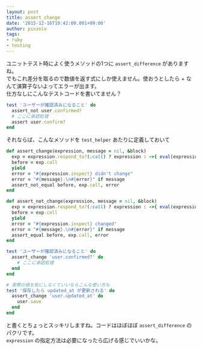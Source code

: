 ```yaml
---
layout: post
title: assert_change
date: '2015-12-16T10:42:00.001+09:00'
author: pinzolo
tags:
- ruby
- testing
---
```


ユニットテスト時によく使うメソッドの1つに `assert_difference` がありますね。  
でもこれ差分を取るので数値を返す式にしか使えません。使おうとしたら + なんて演算子ないよってエラーが出ます。  
仕方なしにこんなテストコードを書いてません？ 

```ruby
test 'ユーザーが確認済みになること' do
  assert_not user.confirmed?
  # ここに承認処理
  assert user.confirm?
end
```

それならば、こんなメソッドを `test_helper` あたりに定義しておいて

```ruby
def assert_change(expression, message = nil, &block)
  exp = expression.respond_to?(:call) ? expression : ->{ eval(expression, block.binding) }
  before = exp.call
  yield
  error = "#{expression.inspect} didn't change"
  error = "#{message}.\n#{error}" if message
  assert_not_equal before, exp.call, error
end

def assert_not_change(expression, message = nil, &block)
  exp = expression.respond_to?(:call) ? expression : ->{ eval(expression, block.binding) }
  before = exp.call
  yield
  error = "#{expression.inspect} changed"
  error = "#{message}.\n#{error}" if message
  assert_equal before, exp.call, error
end
```

```ruby
test 'ユーザーが確認済みになること' do
  assert_change 'user.confirmed?' do
    # ここに承認処理
  end
end

# 実際の値を気にしなくていいならこんな使い方も
test '保存したら updated_at が更新される' do
  assert_change 'user.updated_at' do
    user.save
  end
end
```

と書くとちょっとスッキリしますね。コードはほぼほぼ `assert_difference` のパクリです。  
`expression` の指定方法は必要になったら広げる感じでいいかな。

